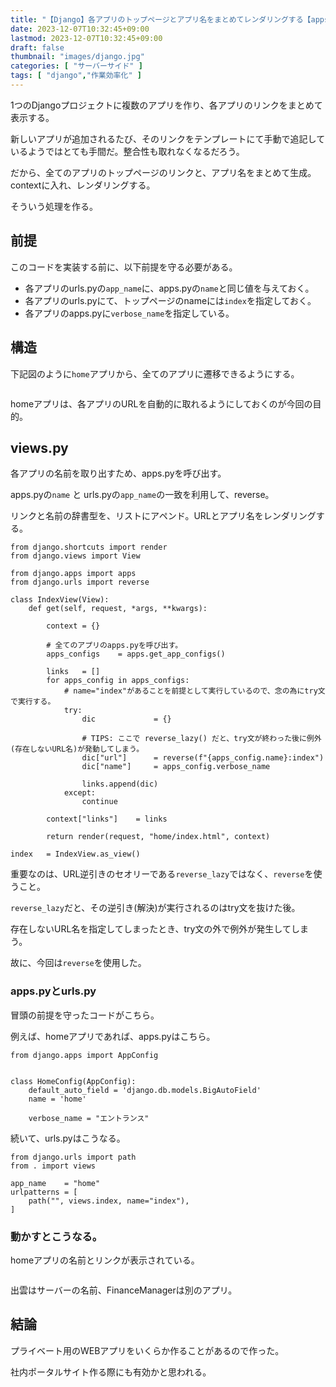```yaml
---
title: "【Django】各アプリのトップページとアプリ名をまとめてレンダリングする【apps.pyとurls.pyを操作】"
date: 2023-12-07T10:32:45+09:00
lastmod: 2023-12-07T10:32:45+09:00
draft: false
thumbnail: "images/django.jpg"
categories: [ "サーバーサイド" ]
tags: [ "django","作業効率化" ]
---
```



1つのDjangoプロジェクトに複数のアプリを作り、各アプリのリンクをまとめて表示する。

新しいアプリが追加されるたび、そのリンクをテンプレートにて手動で追記しているようではとても手間だ。整合性も取れなくなるだろう。

だから、全てのアプリのトップページのリンクと、アプリ名をまとめて生成。contextに入れ、レンダリングする。

そういう処理を作る。

## 前提

このコードを実装する前に、以下前提を守る必要がある。

- 各アプリのurls.pyの`app_name`に、apps.pyの`name`と同じ値を与えておく。
- 各アプリのurls.pyにて、トップページのnameには`index`を指定しておく。
- 各アプリのapps.pyに`verbose_name`を指定している。


## 構造

下記図のように`home`アプリから、全てのアプリに遷移できるようにする。

<div class="img-center"><img src="/images/Screenshot from 2023-12-05 16-07-30.png" alt=""></div>

homeアプリは、各アプリのURLを自動的に取れるようにしておくのが今回の目的。

## views.py

各アプリの名前を取り出すため、apps.pyを呼び出す。

apps.pyの`name` と urls.pyの`app_name`の一致を利用して、reverse。

リンクと名前の辞書型を、リストにアペンド。URLとアプリ名をレンダリングする。


```
from django.shortcuts import render
from django.views import View

from django.apps import apps
from django.urls import reverse

class IndexView(View):
    def get(self, request, *args, **kwargs):

        context = {}

        # 全てのアプリのapps.pyを呼び出す。
        apps_configs    = apps.get_app_configs()

        links   = []
        for apps_config in apps_configs:
            # name="index"があることを前提として実行しているので、念の為にtry文で実行する。
            try:
                dic             = {}

                # TIPS: ここで reverse_lazy() だと、try文が終わった後に例外(存在しないURL名)が発動してしまう。
                dic["url"]      = reverse(f"{apps_config.name}:index")
                dic["name"]     = apps_config.verbose_name

                links.append(dic)
            except:
                continue

        context["links"]    = links

        return render(request, "home/index.html", context)

index   = IndexView.as_view()
```

重要なのは、URL逆引きのセオリーである`reverse_lazy`ではなく、`reverse`を使うこと。

`reverse_lazy`だと、その逆引き(解決)が実行されるのはtry文を抜けた後。

存在しないURL名を指定してしまったとき、try文の外で例外が発生してしまう。

故に、今回は`reverse`を使用した。


### apps.pyとurls.py

冒頭の前提を守ったコードがこちら。

例えば、homeアプリであれば、apps.pyはこちら。

```
from django.apps import AppConfig


class HomeConfig(AppConfig):
    default_auto_field = 'django.db.models.BigAutoField'
    name = 'home'

    verbose_name = "エントランス"
```

続いて、urls.pyはこうなる。

```
from django.urls import path
from . import views

app_name    = "home"
urlpatterns = [
    path("", views.index, name="index"),
]
```




### 動かすとこうなる。

homeアプリの名前とリンクが表示されている。

<div class="img-center"><img src="/images/Screenshot from 2023-12-09 10-29-06.png" alt=""></div>

出雲はサーバーの名前、FinanceManagerは別のアプリ。


## 結論

プライベート用のWEBアプリをいくらか作ることがあるので作った。

社内ポータルサイト作る際にも有効かと思われる。



